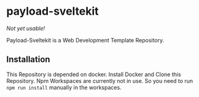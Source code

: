 # payload-sveltekit 

*Not yet usable!*

Payload-Sveltekit is a Web Development Template Repository.

## Installation

This Repository is depended on docker. Install Docker and Clone this Repository. 
Npm Workspaces are currently not in use. So you need to run ```npm run install``` manually in the workspaces.
